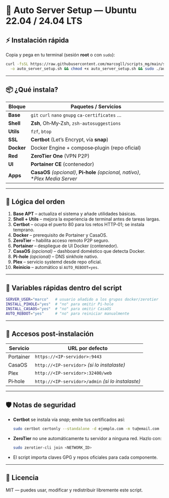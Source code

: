 # 🚀 Auto Server Setup — Ubuntu 22.04 / 24.04 LTS

## ⚡ Instalación rápida

Copia y pega en tu terminal (sesión **root** o con `sudo`):

```bash
curl -fsSL https://raw.githubusercontent.com/marcogll/scripts_mg/main/server_scripts/auto_server_setup.sh \
  -o auto_server_setup.sh && chmod +x auto_server_setup.sh && sudo ./auto_server_setup.sh
```

---

## 📦 ¿Qué instala?

| Bloque | Paquetes / Servicios |
| ------ | ------------------- |
| **Base** | `git` `curl` `nano` `gnupg` `ca-certificates` … |
| **Shell** | **Zsh**, Oh‑My‑Zsh, `zsh‑autosuggestions` |
| **Utils** | `fzf`, `btop` |
| **SSL** | **Certbot** (Let’s Encrypt, vía **snap**) |
| **Docker** | Docker Engine + compose‑plugin (repo oficial) |
| **Red** | **ZeroTier One** (VPN P2P) |
| **UI** | **Portainer CE** (contenedor) |
| **Apps** | **CasaOS** *(opcional)*, **Pi‑hole** *(opcional, nativo)*, **Plex Media Server* |

---

## 🧩 Lógica del orden

1. **Base APT** – actualiza el sistema y añade utilidades básicas.
2. **Shell + Utils** – mejora la experiencia de terminal antes de tareas largas.
3. **Certbot** – ocupa el puerto 80 para los retos HTTP‑01; se instala temprano.
4. **Docker** – prerequisito de Portainer y CasaOS.
5. **ZeroTier** – habilita acceso remoto P2P seguro.
6. **Portainer** – despliegue de UI Docker (contenedor).
7. **CasaOS** *(opcional)* – dashboard doméstico que detecta Docker.
8. **Pi‑hole** *(opcional)* – DNS sinkhole nativo.
9. **Plex** – servicio systemd desde repo oficial.
10. **Reinicio** – automático si `AUTO_REBOOT=yes`.

---

## 🔧 Variables rápidas dentro del script

```bash
SERVER_USER="marco"   # usuario añadido a los grupos docker/zerotier
INSTALL_PIHOLE="yes"  # "no" para omitir Pi-hole
INSTALL_CASAOS="yes"  # "no" para omitir CasaOS
AUTO_REBOOT="yes"     # "no" para reiniciar manualmente
```

---

## 🎯 Accesos post‑instalación

| Servicio | URL por defecto |
| -------- | --------------- |
| Portainer | `https://<IP-servidor>:9443` |
| CasaOS | `http://<IP-servidor>` *(si lo instalaste)* |
| Plex | `http://<IP-servidor>:32400/web` |
| Pi‑hole | `http://<IP-servidor>/admin` *(si lo instalaste)* |

---

## 🛡️ Notas de seguridad

* **Certbot** se instala vía *snap*; emite tus certificados así:
  ```bash
  sudo certbot certonly --standalone -d ejemplo.com -m tu@email.com
  ```
* **ZeroTier** no une automáticamente tu servidor a ninguna red. Hazlo con:
  ```bash
  sudo zerotier-cli join <NETWORK_ID>
  ```
* El script importa claves GPG y repos oficiales para cada componente.

---

## 📄 Licencia

MIT — puedes usar, modificar y redistribuir libremente este script.

